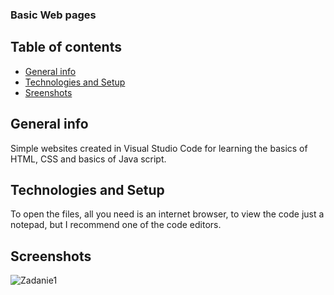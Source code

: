 ### Basic Web pages

## Table of contents
* [General info](#general-info)
* [Technologies and Setup](#technologies-and-setup)
* [Sreenshots](#screenshots)

## General info
Simple websites created in Visual Studio Code for learning the basics of HTML, CSS and basics of Java script.

## Technologies and Setup
To open the files, all you need is an internet browser, to view the code just a notepad, but I recommend one of the code editors.

## Screenshots
![Zadanie1](Wizualizacje/Zrzutekranu(15).png)
